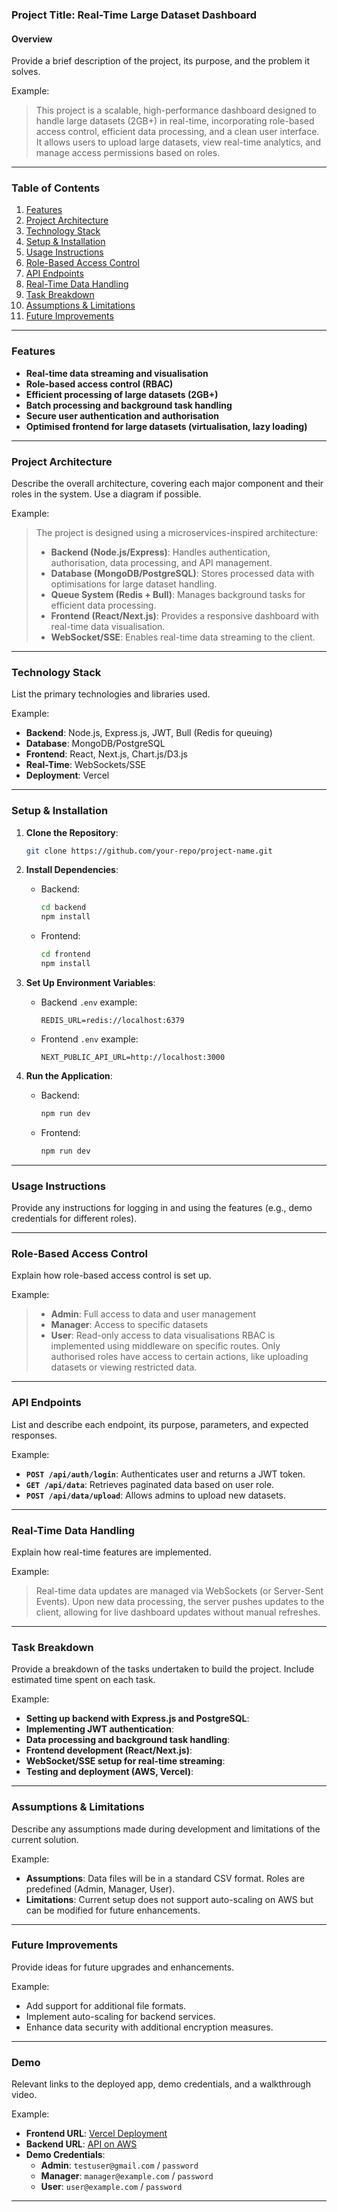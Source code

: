 ### Project Title: Real-Time Large Dataset Dashboard

#### Overview
Provide a brief description of the project, its purpose, and the problem it solves.

Example:
> This project is a scalable, high-performance dashboard designed to handle large datasets (2GB+) in real-time, incorporating role-based access control, efficient data processing, and a clean user interface. It allows users to upload large datasets, view real-time analytics, and manage access permissions based on roles.

---

### Table of Contents
1. [Features](#features)
2. [Project Architecture](#project-architecture)
3. [Technology Stack](#technology-stack)
4. [Setup & Installation](#setup--installation)
5. [Usage Instructions](#usage-instructions)
6. [Role-Based Access Control](#role-based-access-control)
7. [API Endpoints](#api-endpoints)
8. [Real-Time Data Handling](#real-time-data-handling)
9. [Task Breakdown](#task-breakdown)
10. [Assumptions & Limitations](#assumptions--limitations)
11. [Future Improvements](#future-improvements)

---

### Features
- **Real-time data streaming and visualisation**
- **Role-based access control (RBAC)**
- **Efficient processing of large datasets (2GB+)**
- **Batch processing and background task handling**
- **Secure user authentication and authorisation**
- **Optimised frontend for large datasets (virtualisation, lazy loading)**

---

### Project Architecture

Describe the overall architecture, covering each major component and their roles in the system. Use a diagram if possible.

Example:
> The project is designed using a microservices-inspired architecture:
> - **Backend (Node.js/Express)**: Handles authentication, authorisation, data processing, and API management.
> - **Database (MongoDB/PostgreSQL)**: Stores processed data with optimisations for large dataset handling.
> - **Queue System (Redis + Bull)**: Manages background tasks for efficient data processing.
> - **Frontend (React/Next.js)**: Provides a responsive dashboard with real-time data visualisation.
> - **WebSocket/SSE**: Enables real-time data streaming to the client.

---

### Technology Stack
List the primary technologies and libraries used.

Example:
- **Backend**: Node.js, Express.js, JWT, Bull (Redis for queuing)
- **Database**: MongoDB/PostgreSQL
- **Frontend**: React, Next.js, Chart.js/D3.js
- **Real-Time**: WebSockets/SSE
- **Deployment**: Vercel

---

### Setup & Installation

1. **Clone the Repository**:
   ```bash
   git clone https://github.com/your-repo/project-name.git
   ```
   
2. **Install Dependencies**:
   - Backend:
     ```bash
     cd backend
     npm install
     ```
   - Frontend:
     ```bash
     cd frontend
     npm install
     ```

3. **Set Up Environment Variables**:
   - Backend `.env` example:
     ```plaintext
     REDIS_URL=redis://localhost:6379
     ```
   - Frontend `.env` example:
     ```plaintext
     NEXT_PUBLIC_API_URL=http://localhost:3000
     ```

4. **Run the Application**:
   - Backend:
     ```bash
     npm run dev
     ```
   - Frontend:
     ```bash
     npm run dev
     ```

---

### Usage Instructions

Provide any instructions for logging in and using the features (e.g., demo credentials for different roles).

---

### Role-Based Access Control
Explain how role-based access control is set up.

Example:
> - **Admin**: Full access to data and user management
> - **Manager**: Access to specific datasets
> - **User**: Read-only access to data visualisations
> RBAC is implemented using middleware on specific routes. Only authorised roles have access to certain actions, like uploading datasets or viewing restricted data.

---

### API Endpoints

List and describe each endpoint, its purpose, parameters, and expected responses. 

Example:
- **`POST /api/auth/login`**: Authenticates user and returns a JWT token.
- **`GET /api/data`**: Retrieves paginated data based on user role.
- **`POST /api/data/upload`**: Allows admins to upload new datasets.

---

### Real-Time Data Handling

Explain how real-time features are implemented.

Example:
> Real-time data updates are managed via WebSockets (or Server-Sent Events). Upon new data processing, the server pushes updates to the client, allowing for live dashboard updates without manual refreshes.

---

### Task Breakdown

Provide a breakdown of the tasks undertaken to build the project. Include estimated time spent on each task.

Example:
- **Setting up backend with Express.js and PostgreSQL**:
- **Implementing JWT authentication**: 
- **Data processing and background task handling**:
- **Frontend development (React/Next.js)**:
- **WebSocket/SSE setup for real-time streaming**:
- **Testing and deployment (AWS, Vercel)**: 

---

### Assumptions & Limitations

Describe any assumptions made during development and limitations of the current solution.

Example:
- **Assumptions**: Data files will be in a standard CSV format. Roles are predefined (Admin, Manager, User).
- **Limitations**: Current setup does not support auto-scaling on AWS but can be modified for future enhancements.

---

### Future Improvements

Provide ideas for future upgrades and enhancements.

Example:
- Add support for additional file formats.
- Implement auto-scaling for backend services.
- Enhance data security with additional encryption measures.

---

### Demo

Relevant links to the deployed app, demo credentials, and a walkthrough video.

Example:
- **Frontend URL**: [Vercel Deployment](https://your-vercel-app-url.com)
- **Backend URL**: [API on AWS](https://your-aws-api-url.com)
- **Demo Credentials**:
  - **Admin**: `testuser@gmail.com` / `password`
  - **Manager**: `manager@example.com` / `password`
  - **User**: `user@example.com` / `password`

---

